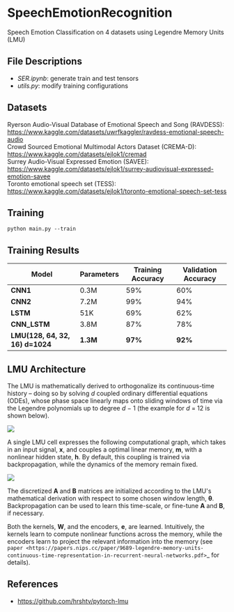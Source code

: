 # SpeechEmotionRecognition
Speech Emotion Classification on 4 datasets using Legendre Memory Units (LMU)

## File Descriptions
- *SER.ipynb*: generate train and test tensors
- *utils.py*: modify training configurations

## Datasets
Ryerson Audio-Visual Database of Emotional Speech and Song (RAVDESS): https://www.kaggle.com/datasets/uwrfkaggler/ravdess-emotional-speech-audio </br>
Crowd Sourced Emotional Multimodal Actors Dataset (CREMA-D): https://www.kaggle.com/datasets/ejlok1/cremad </br>
Surrey Audio-Visual Expressed Emotion (SAVEE): https://www.kaggle.com/datasets/ejlok1/surrey-audiovisual-expressed-emotion-savee </br>
Toronto emotional speech set (TESS): https://www.kaggle.com/datasets/ejlok1/toronto-emotional-speech-set-tess

## Training

```
python main.py --train
```

## Training Results

| **Model**                        | **Parameters** | **Training Accuracy** | **Validation Accuracy** |
|-----------------------------------|----------------|-----------------------|-------------------------|
| **CNN1**                          | 0.3M           | 59%                   | 60%                     |
| **CNN2**                          | 7.2M           | 99%                   | 94%                     |
| **LSTM**                          | 51K            | 69%                   | 62%                     |
| **CNN_LSTM**                      | 3.8M           | 87%                   | 78%                     |
| **LMU(128, 64, 32, 16) d=1024**   | **1.3M**           | **97%**                   | **92%**                     |

## LMU Architecture

The LMU is mathematically derived to orthogonalize its continuous-time history – doing
so by solving *d* coupled ordinary differential equations (ODEs), whose phase space
linearly maps onto sliding windows of time via the Legendre polynomials up to degree
*d* − 1 (the example for *d* = 12 is shown below).

![](https://i.imgur.com/Uvl6tj5.png)


A single LMU cell expresses the following computational graph, which takes in an input
signal, **x**, and couples a optimal linear memory, **m**, with a nonlinear hidden
state, **h**. By default, this coupling is trained via backpropagation, while the
dynamics of the memory remain fixed.

![](https://i.imgur.com/IJGUVg6.png)


The discretized **A** and **B** matrices are initialized according to the LMU's
mathematical derivation with respect to some chosen window length, **θ**.
Backpropagation can be used to learn this time-scale, or fine-tune **A** and **B**,
if necessary.

Both the kernels, **W**, and the encoders, **e**, are learned. Intuitively, the kernels
learn to compute nonlinear functions across the memory, while the encoders learn to
project the relevant information into the memory (see `paper
<https://papers.nips.cc/paper/9689-legendre-memory-units-continuous-time-representation-in-recurrent-neural-networks.pdf>`_ for details).

## References
- https://github.com/hrshtv/pytorch-lmu

